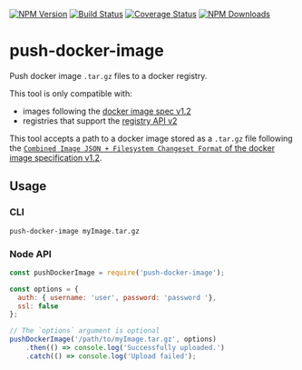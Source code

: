 [![NPM Version](https://img.shields.io/npm/v/push-docker-image.svg?style=flat)](https://www.npmjs.org/package/push-docker-image)
[![Build Status](https://img.shields.io/travis/holidaycheck/push-docker-image/master.svg?style=flat)](https://travis-ci.org/holidaycheck/push-docker-image)
[![Coverage Status](https://img.shields.io/coveralls/holidaycheck/push-docker-image/master.svg?style=flat)](https://coveralls.io/r/holidaycheck/push-docker-image)
[![NPM Downloads](https://img.shields.io/npm/dm/push-docker-image.svg?style=flat)](https://www.npmjs.org/package/push-docker-image)
# push-docker-image

Push docker image `.tar.gz` files to a docker registry.

This tool is only compatible with:

* images following the [docker image spec v1.2](https://github.com/moby/moby/blob/5072b22c5fea93f00917c8c5d6a29d782db2bb73/image/spec/v1.2.md#combined-image-json--filesystem-changeset-format)
* registries that support the [registry API v2](https://docs.docker.com/registry/spec/api/)

This tool accepts a path to a docker image stored as a `.tar.gz` file following the [`Combined Image JSON + Filesystem Changeset Format` of the docker image specification v1.2](https://github.com/moby/moby/blob/5072b22c5fea93f00917c8c5d6a29d782db2bb73/image/spec/v1.2.md#combined-image-json--filesystem-changeset-format).

## Usage

### CLI

```
push-docker-image myImage.tar.gz
```

### Node API

```js
const pushDockerImage = require('push-docker-image');

const options = {
  auth: { username: 'user', password: 'password '},
  ssl: false
};

// The `options` argument is optional
pushDockerImage('/path/to/myImage.tar.gz', options)
    .then(() => console.log('Successfully uploaded.')
    .catch(() => console.log('Upload failed');
```

